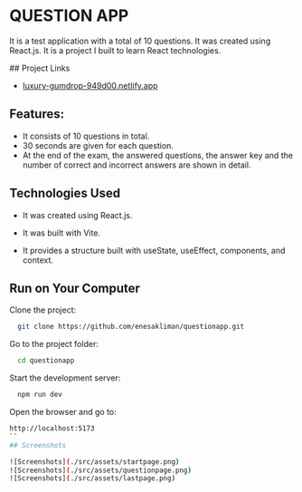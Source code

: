 
# QUESTION APP

It is a test application with a total of 10 questions. It was created using React.js. It is a project I built to learn React technologies.

## Project Links

- [luxury-gumdrop-949d00.netlify.app](https://clinquant-otter-5cb222.netlify.app)

## Features:

- It consists of 10 questions in total.
- 30 seconds are given for each question.
- At the end of the exam, the answered questions, the answer key and the number of correct and incorrect answers are shown in detail.

  
## Technologies Used

- It was created using React.js.

- It was built with Vite.

- It provides a structure built with useState, useEffect, components, and context.

  
## Run on Your Computer

Clone the project:

```bash
  git clone https://github.com/enesakliman/questionapp.git
```

Go to the project folder:

```bash
  cd questionapp
```

Start the development server:

```bash
  npm run dev
```

Open the browser and go to:

```bash
http://localhost:5173  
``
## Screenshots

![Screenshots](./src/assets/startpage.png)
![Screenshots](./src/assets/questionpage.png)
![Screenshots](./src/assets/lastpage.png)

  